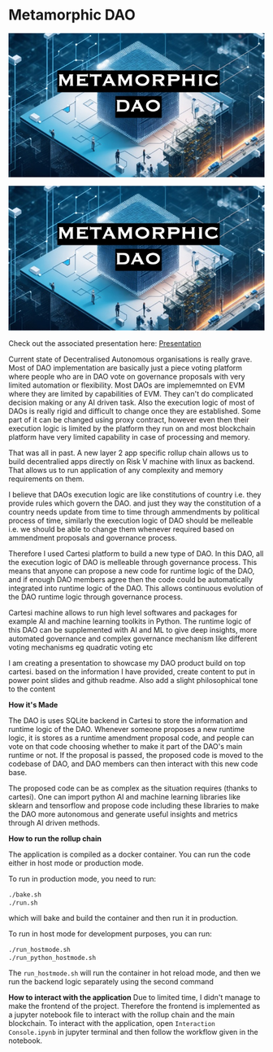 # Metamorphic DAO

![drawing](https://github.com/akhtarshahnawaz/Metamorphic-DAO/blob/main/cover.jpeg)

<p align="center">
  <img src="https://github.com/akhtarshahnawaz/Metamorphic-DAO/blob/main/cover.jpeg" />
</p>

Check out the associated presentation here: [Presentation](https://github.com/akhtarshahnawaz/Metamorphic-DAO/blob/main/Presentation.pdf)

Current state of Decentralised Autonomous organisations is really grave. Most of DAO implementation are basically just a piece voting platform where people who are in DAO vote on governance proposals with very limited automation or flexibility. Most DAOs are implememnted on EVM where they are limited by capabilities of EVM. They can't do complicated decision making or any AI driven task. Also the execution logic of most of DAOs is really rigid and difficult to change once they are established. Some part of it can be changed using proxy contract, however even then their execution logic is limited by the platform they run on and most blockchain platform have very limited capability in case of processing and memory.

That was all in past. A new layer 2 app specific rollup chain allows us to build decentralied apps directly on Risk V machine with linux as backend. That allows us to run application of any complexity and memory requirements on them.

I believe that DAOs execution logic are like constitutions of country i.e. they provide rules which govern the DAO. and just they way the constitution of a country needs update from time to time through ammendments by political process of time, similarly the execution logic of DAO should be melleable i.e. we should be able to change them whenever required based on ammendment proposals and governance process.

Therefore I used Cartesi platform to build a new type of DAO. In this DAO, all the execution logic of DAO is melleable through governance process. This means that anyone can propose a new code for runtime logic of the DAO, and if enough DAO members agree then the code could be automatically integrated into runtime logic of the DAO. This allows continuous evolution of the DAO runtime logic through governance process.

Cartesi machine allows to run high level softwares and packages for example AI and machine learning toolkits in Python. The runtime logic of this DAO can be supplemented with AI and ML to give deep insights, more automated governance and complex governance mechanism like different voting mechanisms eg quadratic voting etc

I am creating a presentation to showcase my DAO product build on top cartesi. based on the information I have provided, create content to put in power point slides and github readme. Also add a slight philosophical tone to the content

**How it's Made**

The DAO is uses SQLite backend in Cartesi to store the information and runtime logic of the DAO. Whenever someone proposes a new runtime logic, it is stores as a runtime amendment proposal code, and people can vote on that code choosing whether to make it part of the DAO's main runtime or not. If the proposal is passed, the proposed code is moved to the codebase of DAO, and DAO members can then interact with this new code base.

The proposed code can be as complex as the situation requires (thanks to cartesi). One can import python AI and machine learning libraries like sklearn and tensorflow and propose code including these libraries to make the DAO more autonomous and generate useful insights and metrics through AI driven methods.

**How to run the rollup chain**

The application is compiled as a docker container. You can run the code either in host mode or production mode.

To run in production mode, you need to run:

```
./bake.sh
./run.sh
```

which will bake and build the container and then run it in production.

To run in host mode for development purposes, you can run:

```
./run_hostmode.sh
./run_python_hostmode.sh
```

The `run_hostmode.sh` will run the container in hot reload mode, and then we run the backend logic separately using the second command

**How to interact with the application**
Due to limited time, I didn't manage to make the frontend of the project. Therefore the frontend is implemented as a jupyter notebook file to interact with the rollup chain and the main blockchain. To interact with the application, open `Interaction Console.ipynb` in jupyter terminal and then follow the workflow given in the notebook.
